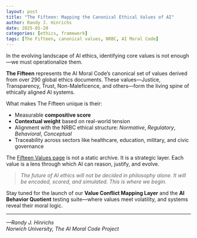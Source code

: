 ```yaml
---
layout: post
title: "The Fifteen: Mapping the Canonical Ethical Values of AI"
author: Randy J. Hinrichs
date: 2025-05-20
categories: [ethics, framework]
tags: [The Fifteen, canonical values, NRBC, AI Moral Code]
---
```

In the evolving landscape of AI ethics, identifying core values is not enough—we must operationalize them.

**The Fifteen** represents the AI Moral Code’s canonical set of values derived from over 290 global ethics documents. These values—Justice, Transparency, Trust, Non-Maleficence, and others—form the living spine of ethically aligned AI systems.

What makes The Fifteen unique is their:
- Measurable **compositive score**
- **Contextual weight** based on real-world tension
- Alignment with the NRBC ethical structure: *Normative*, *Regulatory*, *Behavioral*, *Conceptual*
- Traceability across sectors like healthcare, education, military, and civic governance

The [Fifteen Values page](/fifteen/) is not a static archive. It is a strategic layer. Each value is a lens through which AI can reason, justify, and evolve.

> *The future of AI ethics will not be decided in philosophy alone. It will be encoded, scored, and simulated. This is where we begin.*

Stay tuned for the launch of our **Value Conflict Mapping Layer** and the **AI Behavior Quotient** testing suite—where values meet volatility, and systems reveal their moral logic.

---

_—Randy J. Hinrichs_  
_Norwich University, The AI Moral Code Project_
